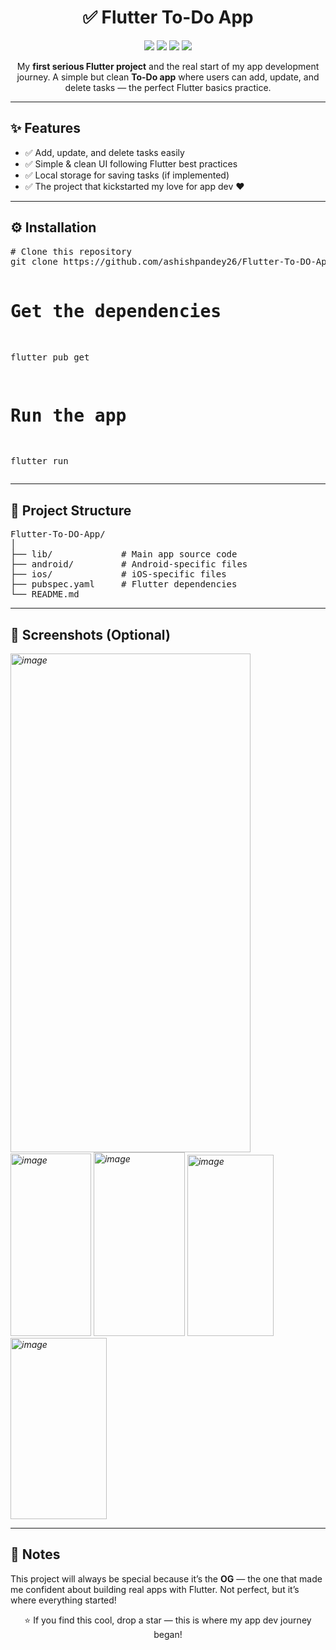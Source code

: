 <h1 align="center">✅ Flutter To-Do App</h1>

<p align="center">
  <img src="https://img.shields.io/badge/Flutter-App%20Development-02569B?style=for-the-badge&logo=flutter&logoColor=white" />
  <img src="https://img.shields.io/badge/Dart-Language-blue?style=for-the-badge&logo=dart&logoColor=white" />
  <img src="https://img.shields.io/badge/Platform-Android-green?style=for-the-badge&logo=android&logoColor=white" />
  <img src="https://img.shields.io/badge/OG%20Project-Proud%20Moment-red?style=for-the-badge" />
</p>

<p align="center">
  My <b>first serious Flutter project</b> and the real start of my app development journey.  
  A simple but clean <b>To-Do app</b> where users can add, update, and delete tasks — the perfect Flutter basics practice.
</p>

<hr>

<h2>✨ Features</h2>
<ul>
  <li>✅ Add, update, and delete tasks easily</li>
  <li>✅ Simple & clean UI following Flutter best practices</li>
  <li>✅ Local storage for saving tasks (if implemented)</li>
  <li>✅ The project that kickstarted my love for app dev ❤️</li>
</ul>

<hr>

<h2>⚙️ Installation</h2>
<pre>
# Clone this repository
git clone https://github.com/ashishpandey26/Flutter-To-DO-App.git

# Get the dependencies
flutter pub get

# Run the app
flutter run
</pre>

<hr>

<h2>📂 Project Structure</h2>
<pre>
Flutter-To-DO-App/
│
├── lib/             # Main app source code
├── android/         # Android-specific files
├── ios/             # iOS-specific files
├── pubspec.yaml     # Flutter dependencies
└── README.md
</pre>

<hr>

<h2>📸 Screenshots (Optional)</h2>
<p><i>
  <img width="384" height="798" alt="image" src="https://github.com/user-attachments/assets/274da862-2c50-40b9-a044-5c574936fcb0" />
  <img width="129" height="292" alt="image" src="https://github.com/user-attachments/assets/d1807173-9b38-4290-9674-72611baec745" />
  <img width="146" height="294" alt="image" src="https://github.com/user-attachments/assets/d74f0cdd-ca4c-446d-97c1-01dc6b48934d" />
  <img width="138" height="290" alt="image" src="https://github.com/user-attachments/assets/7dd9bc57-6840-4dcc-a58f-4722c66d8d55" />
  <img width="154" height="290" alt="image" src="https://github.com/user-attachments/assets/d814f3c3-b6a7-4de8-8496-db32e6ca8981" />

</i></p>

<hr>

<h2>📜 Notes</h2>
<p>
This project will always be special because it’s the <b>OG</b> —  
the one that made me confident about building real apps with Flutter.  
Not perfect, but it’s where everything started!
</p>

<p align="center">⭐ If you find this cool, drop a star — this is where my app dev journey began!</p>
